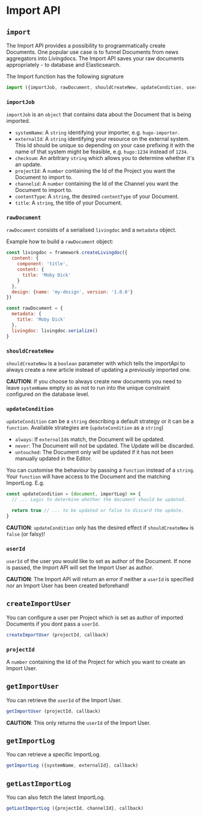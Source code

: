 # Import API

## `import`

The Import API provides a possibility to programmatically create Documents. One popular use case is to funnel Documents from news aggregators into Livingdocs. The Import API saves your raw documents appropriately - to database and Elasticsearch.

The Import function has the following signature

```js
import ({importJob, rawDocument, shouldCreateNew, updateCondition, userId}, callback)
```

### `importJob`

`importJob` is an `object` that contains data about the Document that is being imported.

* `systemName`: A `string` identifying your importer, e.g. `hugo-importer`.
* `externalId`: A `string` identifying your resource on the external system. This Id should be unique so depending on your case prefixing it with the name of that system might be feasible, e.g. `hugo:1234` instead of `1234`.
* `checksum`: An arbitrary `string` which allows you to determine whether it's an update.
* `projectId`: A `number` containing the Id of the Project you want the Document to import to.
* `channelid`: A `number` containing the Id of the Channel you want the Document to import to.
* `contentType`: A `string`, the desired `contentType` of your Document.
* `title`: A `string`, the title of your Document.

### `rawDocument`

`rawDocument` consists of a serialised `livingdoc` and a `metadata` object.

Example how to build a `rawDocument` object:
```js
const livingdoc = framework.createLivingdoc({
  content: {
    component: 'title',
    content: {
      title: 'Moby Dick'
    }
  },
  design: {name: 'my-design', version: '1.0.0'}
})

const rawDocument = {
  metadata: {
    title: 'Moby Dick'
  },
  livingdoc: livingdoc.serialize()
}
```


### `shouldCreateNew`

`shouldCreateNew` is a `boolean` parameter with which tells the importApi to always create a new article instead of updating a previously imported one.

**CAUTION**: If you choose to always create new documents you need to leave `systemName` empty so as not to run into the unique constraint configured on the database level.

### `updateCondition`
`updateCondition` can be a `string` describing a default strategy or it can be a `function`. Available strategies are (`updateCondition` as a `string`)

* `always`: If `externalId`s match, the Document will be updated.
* `never`: The Document will not be updated. The Update will be discarded.
* `untouched`: The Document only will be updated if it has not been manually updated in the Editor.

You can customise the behaviour by passing a `function` instead of a `string`. Your `function` will have access to the Document and the matching ImportLog. E.g.

```js
const updateCondition = (document, importLog) => {
  // ... Logic to determine whether the document should be updated.

  return true // ... to be updated or false to discard the update.
}
```

**CAUTION**: `updateCondition` only has the desired effect if `shouldCreateNew` is `false` (or falsy)!

### `userId`

`userId` of the user you would like to set as author of the Document. If none is passed, the Import API will set the Import User as author.

**CAUTION**: The Import API will return an error if neither a `userId` is specified nor an Import User has been created beforehand!

## `createImportUser`

You can configure a user per Project which is set as author of imported Documents if you dont pass a `userId`.

```js
createImportUser (projectId, callback)
```

### `projectId`

A `number` containing the Id of the Project for which you want to create an Import User.

## `getImportUser`

You can retrieve the `userId` of the Import User.

```js
getImportUser (projectId, callback)
```

**CAUTION**: This only returns the `userId` of the Import User.

## `getImportLog`

You can retrieve a specific ImportLog.

```js
getImportLog ({systemName, externalId}, callback)
```

## `getLastImportLog`

You can also fetch the latest ImportLog.

```js
getLastImportLog ({projectId, channelId}, callback)
```
